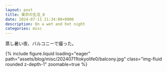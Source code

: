```yaml
---
layout: post
title: 東京の生活_0
date: 2024-07-11 21:34:00+0900
description: On a wet and hot night
categories: misc
---
```


蒸し暑い夜、バルコニーで撮った。
<div class="row mt-3">
    <div class="col-sm mt-3 mt-md-0">
        {% include figure.liquid loading="eager" path="assets/blog/misc/20240711tokyolife0/balcony.jpg" class="img-fluid rounded z-depth-1" zoomable=true %}
    </div>
</div>